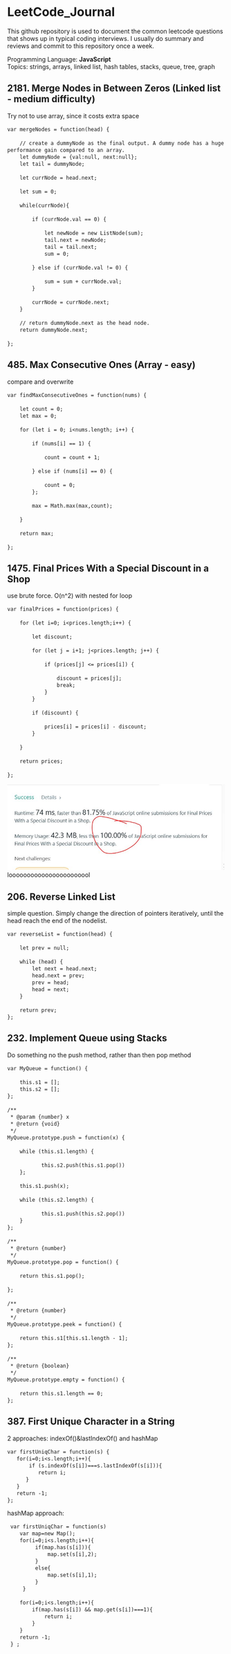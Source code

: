 # LeetCode_Journal
This github repository is used to document the common leetcode questions that shows up in typical coding interviews. I usually do summary and reviews and commit to this repository once a week.

Programming Language: **JavaScript** <br>
Topics: strings, arrays, linked list, hash tables, stacks, queue, tree, graph

## 2181. Merge Nodes in Between Zeros (Linked list - medium difficulty)

Try not to use array, since it costs extra space
```
var mergeNodes = function(head) {
    
    // create a dummyNode as the final output. A dummy node has a huge performance gain compared to an array.
    let dummyNode = {val:null, next:null};
    let tail = dummyNode;
    
    let currNode = head.next;
    
    let sum = 0;
    
    while(currNode){
          
        if (currNode.val == 0) {
            
            let newNode = new ListNode(sum);
            tail.next = newNode;
            tail = tail.next;
            sum = 0;
            
        } else if (currNode.val != 0) {
                   
            sum = sum + currNode.val;
        }
        
        currNode = currNode.next;
    }
    
    // return dummyNode.next as the head node.
    return dummyNode.next;
    
};
```

## 485. Max Consecutive Ones (Array - easy)
compare and overwrite
```
var findMaxConsecutiveOnes = function(nums) {
    
    let count = 0;
    let max = 0;
    
    for (let i = 0; i<nums.length; i++) {
        
        if (nums[i] == 1) {
            
            count = count + 1;
            
        } else if (nums[i] == 0) {
            
            count = 0;
        };
        
        max = Math.max(max,count);
        
    }
    
    return max;
    
};
```

## 1475. Final Prices With a Special Discount in a Shop
use brute force. O(n^2) with nested for loop

```
var finalPrices = function(prices) {
    
    for (let i=0; i<prices.length;i++) {
        
        let discount;
        
        for (let j = i+1; j<prices.length; j++) {
            
            if (prices[j] <= prices[i]) {
                
                discount = prices[j];
                break;
            }
        }
        
        if (discount) {
            
            prices[i] = prices[i] - discount;
        }
        
    }
    
    return prices;
    
};
```

![Alt text](./smallerThanAll.JPG?raw=true "Title")
looooooooooooooooooooool

## 206. Reverse Linked List
simple question. Simply change the direction of pointers iteratively, until the head reach the end of the nodelist.
```
var reverseList = function(head) {
    
    let prev = null;
    
    while (head) {
        let next = head.next;
        head.next = prev;
        prev = head;
        head = next;
    }
  
    return prev;
};

```
## 232. Implement Queue using Stacks

Do something no the push method, rather than then pop method
```
var MyQueue = function() {
    
    this.s1 = [];
    this.s2 = [];
};

/** 
 * @param {number} x
 * @return {void}
 */
MyQueue.prototype.push = function(x) {
    
    while (this.s1.length) {
           
           this.s2.push(this.s1.pop())
    };
    
    this.s1.push(x);
    
    while (this.s2.length) {
           
           this.s1.push(this.s2.pop())
    }
};

/**
 * @return {number}
 */
MyQueue.prototype.pop = function() {
    
    return this.s1.pop();
    
};

/**
 * @return {number}
 */
MyQueue.prototype.peek = function() {
    
    return this.s1[this.s1.length - 1];
};

/**
 * @return {boolean}
 */
MyQueue.prototype.empty = function() {
    
    return this.s1.length == 0;
};
```

## 387. First Unique Character in a String
2 approaches: indexOf()&lastIndexOf() and hashMap
```
var firstUniqChar = function(s) {
   for(i=0;i<s.length;i++){
       if (s.indexOf(s[i])===s.lastIndexOf(s[i])){
          return i;
      } 
   }
   return -1;
};
```
hashMap approach:
```
 var firstUniqChar = function(s) 
    var map=new Map();
    for(i=0;i<s.length;i++){
         if(map.has(s[i])){
             map.set(s[i],2);
         }
         else{
             map.set(s[i],1);
         }
     }

    for(i=0;i<s.length;i++){
        if(map.has(s[i]) && map.get(s[i])===1){
            return i;
        }
    }
    return -1;
 } ;
```

